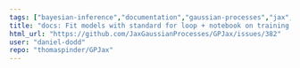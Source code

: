 ```yaml
---
tags: ["bayesian-inference","documentation","gaussian-processes","jax","machine-learning","no-stale","probabilistic-programming","stale"]
title: "docs: Fit models with standard for loop + notebook on training loops."
html_url: "https://github.com/JaxGaussianProcesses/GPJax/issues/382"
user: "daniel-dodd"
repo: "thomaspinder/GPJax"
---
```


